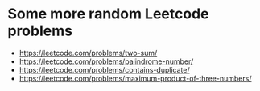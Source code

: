 # Some more random Leetcode problems

- https://leetcode.com/problems/two-sum/
- https://leetcode.com/problems/palindrome-number/
- https://leetcode.com/problems/contains-duplicate/
- https://leetcode.com/problems/maximum-product-of-three-numbers/
